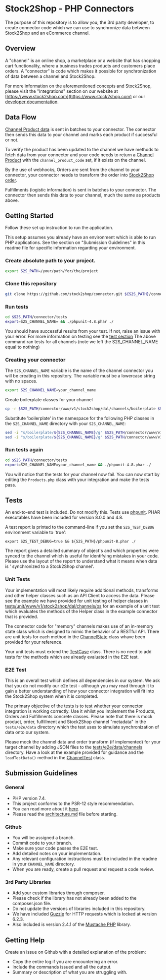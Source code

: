 # Stock2Shop - PHP Connectors

The purpose of this repository is to allow you, the 3rd party developer, to create connector code which we can use to
synchronize data between Stock2Shop and an eCommerce channel.

## Overview

A "channel" is an online shop, a marketplace or a website that has shopping cart functionality, where a business trades
products and customers place orders. A "connector" is code which makes it possible for synchronization of data between a
channel and Stock2Shop.

For more information on the aforementioned concepts and Stock2Shop, please visit the "Integrations" section on our
website at [https://www.stock2shop.com](https://www.stock2shop.com) or our
[developer documentation](https://docs.stock2shop.com).

## Data Flow

[Channel Product data](www/v1/stock2shop/vo/ChannelProduct.php) is sent in batches to your connector. The connector then
sends this data to your channel and marks each product if successful or not.

To verify the product has been updated to the channel we have methods to fetch data from your connector and your code
needs to return a [Channel Product](www/v1/stock2shop/vo/ChannelProduct.php)
with the `channel_product_code` set, if it exists on the channel.

By the use of webhooks, Orders are sent from the channel to your connector, your connector needs to transform the order
into [Stock2Shop order](www/v1/stock2shop/vo/SystemOrder.php).

Fulfillments (logistic information) is sent in batches to your connector. The connector then sends this data to your
channel, much the same as products above.

## Getting Started

Follow these set up instruction to run the application.

This setup assumes you already have an environment which is able to run PHP applications. See the section on "Submission
Guidelines" in this readme file for specific information regarding your environment.

### Create absolute path to your project.

```bash
export S2S_PATH=/your/path/for/the/project
```

### Clone this repository

```bash
git clone https://github.com/stock2shop/connector.git ${S2S_PATH}/connector
```

### Run tests

```bash
cd $S2S_PATH/connector/tests
export=S2S_CHANNEL_NAME= && ./phpunit-4.8.phar ./
```

You should have successful results from your test. If not, raise an issue with your error. For more information on
testing see the [test section](#tests)
The above command ran tests for all channels (note we left the S2S_CHANNEL_NAME equal to nothing)

### Creating your connector

The `S2S_CHANNEL_NAME` variable is the name of the channel connector you will be creating in this repository. The
variable must be a lowercase string with no spaces.

```bash
export S2S_CHANNEL_NAME=your_channel_name
```

Create boilerplate classes for your channel

```bash
cp -r $S2S_PATH/connector/www/v1/stock2shop/dal/channels/boilerplate $S2S_PATH/connector/www/v1/stock2shop/dal/channels/$S2S_CHANNEL_NAME 
```

Substitute 'boilerplate' in the namespace for the following PHP classes in the `S2S_CHANNEL_NAME` directory with
your `S2S_CHANNEL_NAME`:

```bash
sed -i "s/boilerplate/${S2S_CHANNEL_NAME}/g" $S2S_PATH/connector/www/v1/stock2shop/dal/channels/$S2S_CHANNEL_NAME/Creator.php
sed -i "s/boilerplate/${S2S_CHANNEL_NAME}/g" $S2S_PATH/connector/www/v1/stock2shop/dal/channels/$S2S_CHANNEL_NAME/Products.php  
```

### Run tests again

```bash
cd $S2S_PATH/connector/tests
export=S2S_CHANNEL_NAME=your_channel_name && ./phpunit-4.8.phar ./
```

You will notice that the tests for your channel now fail. You can now start by editing the `Products.php` class with
your integration and make the tests pass.

## Tests

An end-to-end test is included. Do not modify this. Tests use [phpunit](https://devdocs.io/phpunit~8/). PHAR executables
have been included for version 8.0.0 and 4.8.

A test report is printed to the command-line if you set the `S2S_TEST_DEBUG` environment variable to 'true':

```shell
export S2S_TEST_DEBUG=true && ${S2S_PATH}/phpunit-8.phar ./
```

The report gives a detailed summary of object's and which properties were synced to the channel which is useful for
identifying mistakes in your code. Please use the layout of the report to understand what it means when data is '
synchronized to a Stock2Shop channel'. 

### Unit Tests

Your implementation will most likely require additional methods, transforms and other helper classes such as an API
Client to access the data. Please see the example we have provided for unit testing of helper classes in
[tests/unit/www/v1/stock2shop/dal/channels/os](tests/unit/www/v1/stock2shop/dal/channels/os/HelperTest.php)
for an example of a unit test which evaluates the methods of the Helper class in the example connector that is provided.

The connector code for "memory" channels makes use of an in-memory state class which is designed to mimic the behavior
of a RESTful API. There are unit tests for each method in
the [ChannelState](tests/www/v1/stock2shop/dal/channels/memory/ChannelStateTest.php)
class whave been provided for your reference.

Your unit tests must extend the [TestCase](tests/TestCase.php) class. There is no need to add tests for the methods
which are already evaluated in the E2E test.

### E2E Test

This is an overall test which defines all dependencies in our system. We ask that you do not modify our e2e test -
although you may read through it to gain a better understanding of how your connector integration will fit into the
Stock2Shop system when it is completed.

The primary objective of the tests is to test whether your connector integration is working correctly. Use it whilst you
implement the Products, Orders and Fulfillments concrete classes. Please note that there is mock product, order,
fulfillment and Stock2Shop channel "metadata" in the `tests/e2e/data` directory which the test uses to simulate
synchronization of data onto our system.

Please mock the channel data and order transform (if implemented) for your target channel by adding JSON files to the
[tests/e2e/data/channels](tests/e2e/data/channels/) directory. Have a look at the example provided for guidance and the
`loadTestData()` method in the [ChannelTest](./tests/e2e/ChannelTest.php) class.

## Submission Guidelines

### General

- PHP version 7.4.
- This project conforms to the PSR-12 style recommendation.
- You can read more about it [here](https://www.php-fig.org/psr/psr-12/).
- Please read the [architecture.md](./architecture.md) file before starting.

### Github

- You will be assigned a branch.
- Commit code to your branch.
- Make sure your code passes the E2E test.
- Add detailed notes on your implementation.
- Any relevant configuration instructions must be included in the readme in your `CHANNEL_NAME` directory.
- When you are ready, create a pull request and request a code review.

### 3rd Party Libraries

- Add your custom libraries through composer.
- Please check if the library has not already been added to the composer.json file.
- Do not update the versions of libraries included in this repository.
- We have included [Guzzle](https://docs.guzzlephp.org/en/6.5/) for HTTP requests which is locked at version 6.2.3.
- Also included is version 2.4.1 of the [Mustache PHP](https://github.com/bobthecow/mustache.php) library.

## Getting Help

Create an issue on Github with a detailed explanation of the problem:

- Copy the entire log if you are encountering an error.
- Include the commands issued and all the output.
- Summary or description of what you are struggling with.